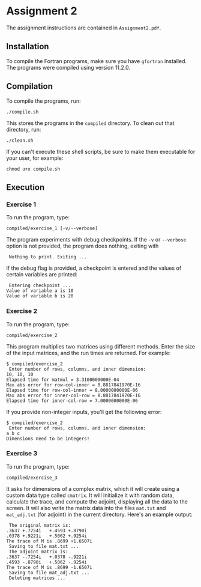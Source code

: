# Assignment 2

The assignment instructions are contained in `Assignment2.pdf`.

## Installation

To compile the Fortran programs, make sure you have `gfortran` installed. The programs were compiled using version 11.2.0.

## Compilation

To compile the programs, run:

```
./compile.sh
```

This stores the programs in the `compiled` directory. To clean out that directory, run:

```
./clean.sh
```

If you can't execute these shell scripts, be sure to make them executable for your user, for example:

```
chmod u+x compile.sh
```

## Execution

### Exercise 1

To run the program, type:

```
compiled/exercise_1 [-v/--verbose]
```

The program experiments with debug checkpoints. If the `-v` or `--verbose` option is not provided, the program does
nothing, exiting with

```
 Nothing to print. Exiting ...
```

If the debug flag is provided, a checkpoint is entered and the values of certain variables are printed:

```
 Entering checkpoint ...
Value of variable a is 10
Value of variable b is 20
```

### Exercise 2

To run the program, type:

```
compiled/exercise_2
```

This program multiplies two matrices using different methods. Enter the size of the input matrices, and the run times
are returned. For example:

```
$ compiled/exercise_2
 Enter number of rows, columns, and inner dimension:
10, 10, 10
Elapsed time for matmul = 3.3100000000E-04
Max abs error for row-col-inner = 8.8817841970E-16
Elapsed time for row-col-inner = 8.0000000000E-06
Max abs error for inner-col-row = 8.8817841970E-16
Elapsed time for inner-col-row = 7.0000000000E-06
```

If you provide non-integer inputs, you'll get the following error:

```
$ compiled/exercise_2
 Enter number of rows, columns, and inner dimension:
a b c
Dimensions need to be integers!
```

### Exercise 3

To run the program, type:

```
compiled/exercise_3
```

It asks for dimensions of a complex matrix, which it will create using a custom data type called `cmatrix`. It will
initialize it with random data, calculate the trace, and compute the adjoint, displaying all the data to the screen.
It will also write the matrix data into the files `mat.txt` and `mat_adj.txt` (for adjoint) in the current directory.
Here's an example output:

```
 The original matrix is:
.3637 +.7254i   +.4593 +.8790i
.0378 +.9221i   +.5062 +.9254i
The trace of M is .8699 +1.6507i
 Saving to file mat.txt ...
 The adjoint matrix is:
.3637 -.7254i   +.0378 -.9221i
.4593 -.8790i   +.5062 -.9254i
The trace of M is .8699 -1.6507i
 Saving to file mat_adj.txt ...
 Deleting matrices ...
```
